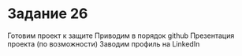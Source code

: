 # Задание 26

Готовим проект к защите
Приводим в порядок github
Презентация проекта (по возможности)
Заводим профиль на LinkedIn
